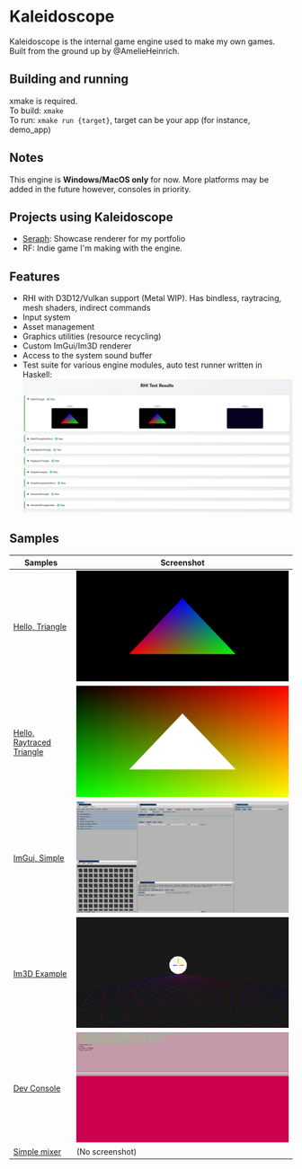 # Kaleidoscope

Kaleidoscope is the internal game engine used to make my own games. Built from the ground up by @AmelieHeinrich.

## Building and running

xmake is required.\
To build: `xmake`\
To run: `xmake run {target}`, target can be your app (for instance, demo_app)

## Notes

This engine is **Windows/MacOS only** for now. More platforms may be added in the future however, consoles in priority.

## Projects using Kaleidoscope

- [Seraph](https://github.com/AmelieHeinrich/Seraph): Showcase renderer for my portfolio
- RF: Indie game I'm making with the engine.

## Features

- RHI with D3D12/Vulkan support (Metal WIP). Has bindless, raytracing, mesh shaders, indirect commands
- Input system
- Asset management
- Graphics utilities (resource recycling)
- Custom ImGui/Im3D renderer
- Access to the system sound buffer
- Test suite for various engine modules, auto test runner written in Haskell: ![](.github/test.png)

## Samples

| Samples | Screenshot |
| -------- | ------- |
| [Hello, Triangle](code/samples/triangle/) | ![](.github/s_tri.png) |
| [Hello, Raytraced Triangle](code/samples/raytracing_simple/) | ![](.github/s_ray.png) |
| [ImGui, Simple](code/samples/imgui_simple/) | ![](.github/s_gui.png) |
| [Im3D Example](code/samples/im3d_simple/) | ![](.github/s_im3d.png) |
| [Dev Console](code/samples/dev_console/) | ![](.github/s_devc.png) |
| [Simple mixer](code/samples/mixer/) | (No screenshot) |
